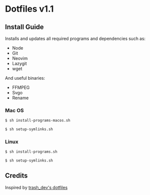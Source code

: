 # Dotfiles v1.1

## Install Guide
Installs and updates all required programs and dependencies such as:
- Node
- Git
- Neovim
- Lazygit
- wget


And useful binaries:
- FFMPEG
- Svgo
- Rename

### Mac OS

```bash
$ sh install-programs-macos.sh
```
 
```bash
$ sh setup-symlinks.sh
```

### Linux
```bash
$ sh install-programs.sh
```
 
```bash
$ sh setup-symlinks.sh
```

## Credits
Inspired by [trash_dev's dotfiles](https://github.com/bautistaaa/dotfiles)